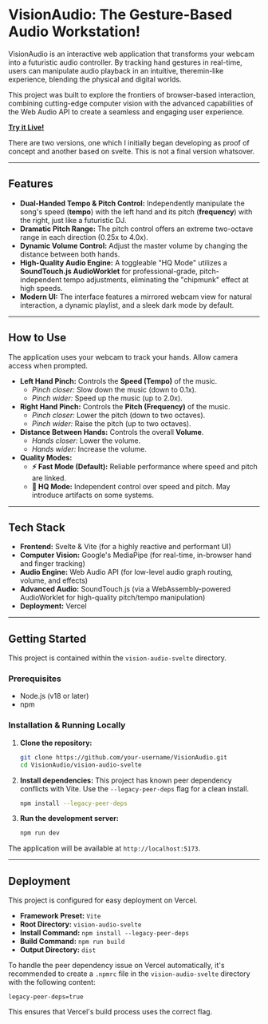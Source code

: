 # VisionAudio: The Gesture-Based Audio Workstation!

VisionAudio is an interactive web application that transforms your webcam into a futuristic audio controller. By tracking hand gestures in real-time, users can manipulate audio playback in an intuitive, theremin-like experience, blending the physical and digital worlds.

This project was built to explore the frontiers of browser-based interaction, combining cutting-edge computer vision with the advanced capabilities of the Web Audio API to create a seamless and engaging user experience.

[**Try it Live!**](https://vision-audio-self.vercel.app/)

There are two versions, one which I initially began developing as proof of concept and another based on svelte.
This is not a final version whatsover.

---

## Features

-   **Dual-Handed Tempo & Pitch Control:** Independently manipulate the song's speed (**tempo**) with the left hand and its pitch (**frequency**) with the right, just like a futuristic DJ.
-   **Dramatic Pitch Range:** The pitch control offers an extreme two-octave range in each direction (0.25x to 4.0x).
-   **Dynamic Volume Control:** Adjust the master volume by changing the distance between both hands.
-   **High-Quality Audio Engine:** A toggleable "HQ Mode" utilizes a **SoundTouch.js AudioWorklet** for professional-grade, pitch-independent tempo adjustments, eliminating the "chipmunk" effect at high speeds.
-   **Modern UI:** The interface features a mirrored webcam view for natural interaction, a dynamic playlist, and a sleek dark mode by default.

---

## How to Use

The application uses your webcam to track your hands. Allow camera access when prompted.

-   **Left Hand Pinch:** Controls the **Speed (Tempo)** of the music.
    -   *Pinch closer:* Slow down the music (down to 0.1x).
    -   *Pinch wider:* Speed up the music (up to 2.0x).
-   **Right Hand Pinch:** Controls the **Pitch (Frequency)** of the music.
    -   *Pinch closer:* Lower the pitch (down to two octaves).
    -   *Pinch wider:* Raise the pitch (up to two octaves).
-   **Distance Between Hands:** Controls the overall **Volume**.
    -   *Hands closer:* Lower the volume.
    -   *Hands wider:* Increase the volume.
-   **Quality Modes:**
    -   **⚡ Fast Mode (Default):** Reliable performance where speed and pitch are linked.
    -   **🎯 HQ Mode:** Independent control over speed and pitch. May introduce artifacts on some systems.

---

## Tech Stack

-   **Frontend:** Svelte & Vite (for a highly reactive and performant UI)
-   **Computer Vision:** Google's MediaPipe (for real-time, in-browser hand and finger tracking)
-   **Audio Engine:** Web Audio API (for low-level audio graph routing, volume, and effects)
-   **Advanced Audio:** SoundTouch.js (via a WebAssembly-powered AudioWorklet for high-quality pitch/tempo manipulation)
-   **Deployment:** Vercel

---

## Getting Started

This project is contained within the `vision-audio-svelte` directory.

### Prerequisites

-   Node.js (v18 or later)
-   npm

### Installation & Running Locally

1.  **Clone the repository:**
    ```bash
    git clone https://github.com/your-username/VisionAudio.git
    cd VisionAudio/vision-audio-svelte
    ```

2.  **Install dependencies:**
    This project has known peer dependency conflicts with Vite. Use the `--legacy-peer-deps` flag for a clean install.
    ```bash
    npm install --legacy-peer-deps
    ```

3.  **Run the development server:**
    ```bash
    npm run dev
    ```

The application will be available at `http://localhost:5173`.

---

## Deployment

This project is configured for easy deployment on Vercel.

-   **Framework Preset:** `Vite`
-   **Root Directory:** `vision-audio-svelte`
-   **Install Command:** `npm install --legacy-peer-deps`
-   **Build Command:** `npm run build`
-   **Output Directory:** `dist`

To handle the peer dependency issue on Vercel automatically, it's recommended to create a `.npmrc` file in the `vision-audio-svelte` directory with the following content:
```
legacy-peer-deps=true
```
This ensures that Vercel's build process uses the correct flag. 
